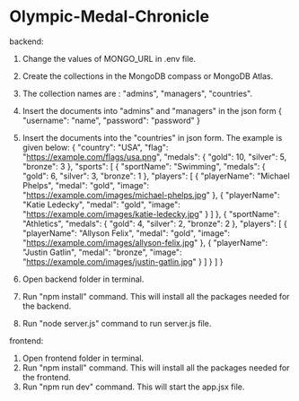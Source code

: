# Olympic-Medal-Chronicle



backend:
1. Change the values of MONGO_URL in .env file.
2. Create the collections in the MongoDB compass or MongoDB Atlas.
3. The collection names are : "admins", "managers", "countries".
4. Insert the documents into "admins" and "managers" in the json form 
         {
           "username": "name",
           "password": "password"
         }
5. Insert the documents into the "countries" in json form. The example is given below:
          {
            "country": "USA",
            "flag": "https://example.com/flags/usa.png",
            "medals": {
              "gold": 10,
              "silver": 5,
              "bronze": 3
            },
            "sports": [
              {
                "sportName": "Swimming",
                "medals": {
                  "gold": 6,
                  "silver": 3,
                  "bronze": 1
                },
                "players": [
                  {
                    "playerName": "Michael Phelps",
                    "medal": "gold",
                    "image": "https://example.com/images/michael-phelps.jpg"
                  },
                  {
                    "playerName": "Katie Ledecky",
                    "medal": "gold",
                    "image": "https://example.com/images/katie-ledecky.jpg"
                  }
                ]
              },
              {
                "sportName": "Athletics",
                "medals": {
                  "gold": 4,
                  "silver": 2,
                  "bronze": 2
                },
                "players": [
                  {
                    "playerName": "Allyson Felix",
                    "medal": "gold",
                    "image": "https://example.com/images/allyson-felix.jpg"
                  },
                  {
                    "playerName": "Justin Gatlin",
                    "medal": "bronze",
                    "image": "https://example.com/images/justin-gatlin.jpg"
                  }
                ]
              }
            ]
          }

6. Open backend folder in terminal.
7. Run "npm install" command. This will install all the packages needed for the backend.
8. Run "node server.js" command to run server.js file.

frontend:
1. Open frontend folder in terminal.
2. Run "npm install" command. This will install all the packages needed for the frontend.
3. Run "npm run dev" command. This will start the app.jsx file.



